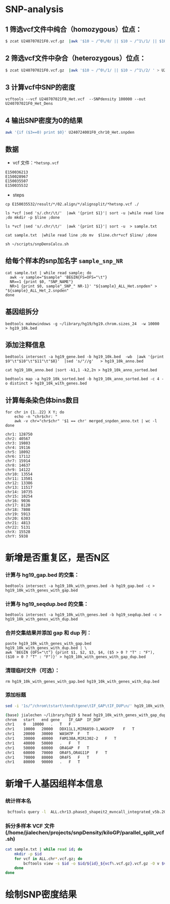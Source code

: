 # SNP-analysis

## 1 筛选vcf文件中纯合（homozygous）位点：

```bash
$ zcat U240707021F0.vcf.gz  |awk '$10 ~ /^0\/0/ || $10 ~ /^1\/1/ || $10 ~ /^2\/2/' > U240707021F0_Hom.vcf
```

## 2 筛选vcf文件中杂合（heterozygous）位点：

```bash
$ zcat U240707021F0.vcf.gz  |awk '$10 ~ /^0\/1/ || $10 ~ /^1\/2/ ' > U240707021F0_Het.vcf
```

## 3 计算vcf中SNP的密度

```
vcftools --vcf U240707021F0_Het.vcf  --SNPdensity 100000 --out U240707021F0_Het_Dens
```

## 4 输出SNP密度为0的结果

```bash
awk '{if ($3==0) print $0}' U240724001F0_chr10_Het.snpden
```

## 数据

- vcf 文件：`*hetsnp.vcf`

```
E150036213
E150028967
E150035507
E150035532
```

- steps

~~~
cp E150035532/result/*/02.align/*/alignsplit/*hetsnp.vcf ./

ls *vcf |sed 's/.chr/\t/'  |awk '{print $1}'| sort -u |while read line ;do mkdir -p $line ;done 

ls *vcf |sed 's/.chr/\t/'  |awk '{print $1}'| sort -u  > sample.txt

cat sample.txt  |while read line ;do mv  $line.chr*vcf $line/ ;done 

sh ~/scripts/snpDensCalcu.sh 
~~~


## 给每个样本的snp加名字 `sample_snp_NR`
```
cat sample.txt | while read sample; do
  awk -v sample="$sample" 'BEGIN{FS=OFS="\t"} 
  NR==1 {print $0, "SNP_NAME"} 
  NR>1 {print $0, sample"_SNP_" NR-1}' "${sample}_ALL_Het.snpden" > "${sample}_ALL_Het_2.snpden"
done
```
## 基因组拆分

```
bedtools makewindows -g ~/library/hg19/hg19.chrom.sizes_24  -w 10000  > hg19_10k.bed
```

## 添加注释信息

```
bedtools intersect -a hg19_gene.bed -b hg19_10k.bed  -wb  |awk '{print $9"\t"$10"\t"$11"\t"$8}'  |sed 's/"//g'   > hg19_10k_anno.bed

cat hg19_10k_anno.bed |sort -k1,1 -k2,2n > hg19_10k_anno_sorted.bed

bedtools map -a hg19_10k_sorted.bed -b hg19_10k_anno_sorted.bed -c 4 -o distinct > hg19_10k_with_genes.bed
```

## 计算每条染色体bins数目
```
for chr in {1..22} X Y; do
    echo -n "chr$chr: "
    awk -v chr="chr$chr" '$1 == chr' merged_snpden_anno.txt | wc -l
done
```

```
chr1: 128750
chr2: 40567
chr3: 19803
chr4: 19116
chr5: 18092
chr6: 17112
chr7: 15914
chr8: 14637
chr9: 14122
chr10: 13554
chr11: 13501
chr12: 13386
chr13: 11517
chr14: 10735
chr15: 10254
chr16: 9036
chr17: 8120
chr18: 7808
chr19: 5913
chr20: 6303
chr21: 4813
chr22: 5131
chrX: 15528
chrY: 5938

```





# 新增是否重复区，是否N区

### 计算与 hg19_gap.bed 的交集：

```
bedtools intersect -a hg19_10k_with_genes.bed -b hg19_gap.bed -c > hg19_10k_with_genes_with_gap.bed
```

### 计算与 hg19_seqdup.bed 的交集：

```
bedtools intersect -a hg19_10k_with_genes.bed -b hg19_seqdup.bed -c > hg19_10k_with_genes_with_dup.bed
```

### 合并交集结果并添加 gap 和 dup 列：

```
paste hg19_10k_with_genes_with_gap.bed hg19_10k_with_genes_with_dup.bed | \
awk 'BEGIN {OFS="\t"} {print $1, $2, $3, $4, ($5 > 0 ? "T" : "F"), ($10 > 0 ? "T" : "F")}' > hg19_10k_with_genes_with_gap_dup.bed
```

### 清理临时文件（可选）：

```
rm hg19_10k_with_genes_with_gap.bed hg19_10k_with_genes_with_dup.bed
```

### 添加标题

```bash
sed -i '1s/^/chrom\tstart\tend\tgene\tIF_GAP\tIF_DUP\n/' hg19_10k_with_genes_with_gap_dup.bed 

(base) jialechen ~/library/hg19 $ head hg19_10k_with_genes_with_gap_dup.bed 
chrom	start	end	gene	IF_GAP	IF_DUP
chr1	0	10000	.	T	F
chr1	10000	20000	DDX11L1,MIR6859-1,WASH7P	F	T
chr1	20000	30000	WASH7P	F	T
chr1	30000	40000	FAM138A,MIR1302-2	F	T
chr1	40000	50000	.	F	T
chr1	50000	60000	OR4G4P	F	T
chr1	60000	70000	OR4F5,OR4G11P	F	T
chr1	70000	80000	OR4F5	F	T
chr1	80000	90000	.	F	T
```



# 新增千人基因组样本信息

### 统计样本名
```bash
 bcftools query -l  ALL.chr13.phase3_shapeit2_mvncall_integrated_v5b.20130502.genotypes.vcf.gz >      sample.txt
```

### 拆分多样本 VCF 文件 (/home/jialechen/projects/snpDensity/kiloGP/parallel_split_vcf.sh)

```bash
cat sample.txt | while read id; do
    mkdir -p $id
    for vcf in ALL.chr*.vcf.gz; do
        bcftools view -s $id -o $id/${id}_${vcf%.vcf.gz}.vcf.gz -O v $vcf
    done
done
```

# 绘制SNP密度结果










